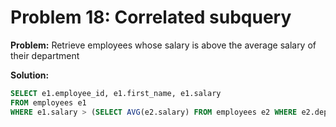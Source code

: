 # Problem 18: Correlated subquery

**Problem:** Retrieve employees whose salary is above the average salary of their department

**Solution:**
```sql
SELECT e1.employee_id, e1.first_name, e1.salary
FROM employees e1
WHERE e1.salary > (SELECT AVG(e2.salary) FROM employees e2 WHERE e2.department_id = e1.department_id);
